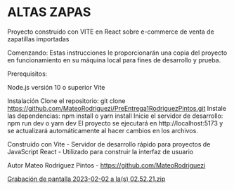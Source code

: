 # ALTAS ZAPAS

Proyecto construido con VITE en React sobre e-commerce de venta de zapatillas importadas

Comenzando:
Estas instrucciones le proporcionarán una copia del proyecto en funcionamiento en su máquina local para fines de desarrollo y prueba.

Prerequisitos:

Node.js versión 10 o superior
Vite

Instalación
Clone el repositorio: git clone https://github.com/MateoRodriguezi/PreEntrega1RodriguezPintos.git
Instale las dependencias: npm install o yarn install
Inicie el servidor de desarrollo: npm run dev o yarn dev
El proyecto se ejecutará en http://localhost:5173 y se actualizará automáticamente al hacer cambios en los archivos.

Construido con
Vite - Servidor de desarrollo rápido para proyectos de JavaScript
React - Utilizado para construir la interfaz de usuario

Autor
Mateo Rodriguez Pintos - https://github.com/MateoRodriguezi

[Grabación de pantalla 2023-02-02 a la(s) 02.52.21.zip](https://github.com/MateoRodriguezi/PreEntrega2RodriguezPintos/files/10565594/Grabacion.de.pantalla.2023-02-02.a.la.s.02.52.21.zip)
